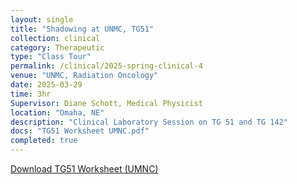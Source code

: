 ```yaml
---
layout: single
title: "Shadowing at UNMC, TG51"
collection: clinical
category: Therapeutic
type: "Class Tour"
permalink: /clinical/2025-spring-clinical-4
venue: "UNMC, Radiation Oncology"
date: 2025-03-29
time: 3hr
Supervisor: Diane Schott, Medical Physicist
location: "Omaha, NE"
description: "Clinical Laboratory Session on TG 51 and TG 142"
docs: "TG51 Worksheet UMNC.pdf"
completed: true
---
```




[Download TG51 Worksheet (UMNC)](/files/TG51%20Worksheet%20UMNC.pdf)
